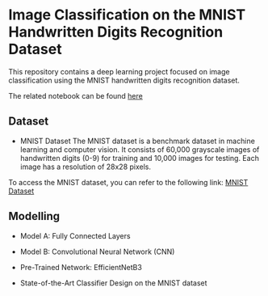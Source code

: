 #  Image Classification on the MNIST Handwritten Digits Recognition Dataset

This repository contains a deep learning project focused on image classification using the MNIST handwritten digits recognition dataset.

The related notebook can be found [here](https://github.com/iremustek/deep-learning-mnist/blob/main/deep-learning-mnist.ipynb)

## Dataset 
- MNIST Dataset
The MNIST dataset is a benchmark dataset in machine learning and computer vision. It consists of 60,000 grayscale images of handwritten digits (0-9) for training and 10,000 images for testing. Each image has a resolution of 28x28 pixels.

To access the MNIST dataset, you can refer to the following link: [MNIST Dataset](http://yann.lecun.com/exdb/mnist/) 

## Modelling 

- Model A: Fully Connected Layers

- Model B: Convolutional Neural Network (CNN)

- Pre-Trained Network: EfficientNetB3

- State-of-the-Art Classifier Design  on the MNIST dataset

